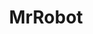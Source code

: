 ---
title: MrRobot
crosslinks:
- ARGsociety
- twinpeaks
- autotldr
- DID
- WhyICorrectBryanPCox
- funkopop
- nyc
- IAmA
- daredevil
- arrow
- AskReddit
- xkcd
- 2007scape
- JusticeServed
- vegaslocals
- HIMYM
- google
- likeus
- HowToHack
- askscience
---